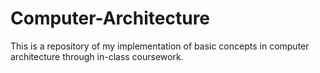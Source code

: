 # Computer-Architecture
This is a repository of my implementation of basic concepts in computer architecture through in-class coursework.
